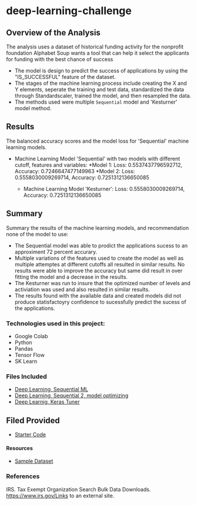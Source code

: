 # deep-learning-challenge


## Overview of the Analysis

The analysis uses a dataset of historical funding activity for the nonprofit foundation Alphabet Soup wants a tool that can help it select the applicants for funding with the best chance of success 

* The model is design to predict the success of applications by using the "IS_SUCCESSFUL" feature of the dataset.
* The stages of the machine learning process include creating the X and Y elements, seperate the training and test data, standardized the data through Standardscaler, trained the model, and then resampled the data.
* The methods used were multiple `Sequential` model and 'Kesturner' model method.

## Results

The balanced accuracy scores and the model loss for 'Sequential' machine learning models.

* Machine Learning Model 'Sequential' with two models with different cutoff, features and variables:
  *Model 1:
   Loss: 0.5537437796592712, Accuracy: 0.7246647477149963
  *Model 2:
   Loss: 0.5558030009269714, Accuracy: 0.7251312136650085

  * Machine Learning Model 'Kesturner':
   Loss: 0.5558030009269714, Accuracy: 0.7251312136650085

## Summary

Summary the results of the machine learning models, and recommendation none of the model to use:
* The Sequential model was able to prodict the applications sucess to an approximent 72 percent accurary.
* Multiple variations of the features used to create the model as well as multiple attemptes at different cutoffs all resulted in similar results.  No results were able to improve the accuracy but same did result in over fitting the model and a decrease in the results.
* The Kesturner was run to insure that the optimized number of levels and activiation was used and also resulted in similar results.  
* The results found with the available data and created models did not produce statisfactoyry confidence to sucessfully predict the sucess of the applications.

### Technologies used in this project: 
* Google Colab
* Python
* Pandas
* Tensor Flow
* SK Learn

### Files Included
* [Deep Learning, Sequential ML](Deep_learning/Deep_Learning.ipynb)
* [Deep Learning, Sequential 2, model optimizing](Deep_learning/Deep_Learning_optimized.ipynb)
* [Deep Learnig, Keras Tuner](Deep_learning/Optimizing_Model.ipynb)

## Filed Provided
* [Starter Code](Starter_Code/Starter_Code.ipynb)


#### Resources
* [Sample Dataset]("https://static.bc-edx.com/data/dl-1-2/m21/lms/starter/charity_data.csv")

### References
IRS. Tax Exempt Organization Search Bulk Data Downloads. https://www.irs.gov/Links to an external site.
